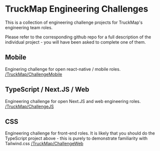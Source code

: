 # TruckMap Engineering Challenges

This is a collection of engineering challenge projects for TruckMap's engineering team roles.

Please refer to the corresponding github repo for a full description of the individual project - you will have been asked to complete one of them.

## Mobile

Enginering challenge for open react-native / mobile roles. [/TruckMap/ChallengeMobile](https://github.com/TruckMap/ChallengeMobile)

## TypeScript / Next.JS / Web

Engineering challenge for open Next.JS and web engineering roles. [/TruckMap/ChallengeJS](https://github.com/TruckMap/ChallengeJS)

## CSS

Engineering challenge for front-end roles.  It is likely that you should do the TypeScript project above - this is purely to demonstrate familiarity with Tailwind.css [/TruckMap/ChallengeWeb](https://github.com/TruckMap/ChallengeWeb)